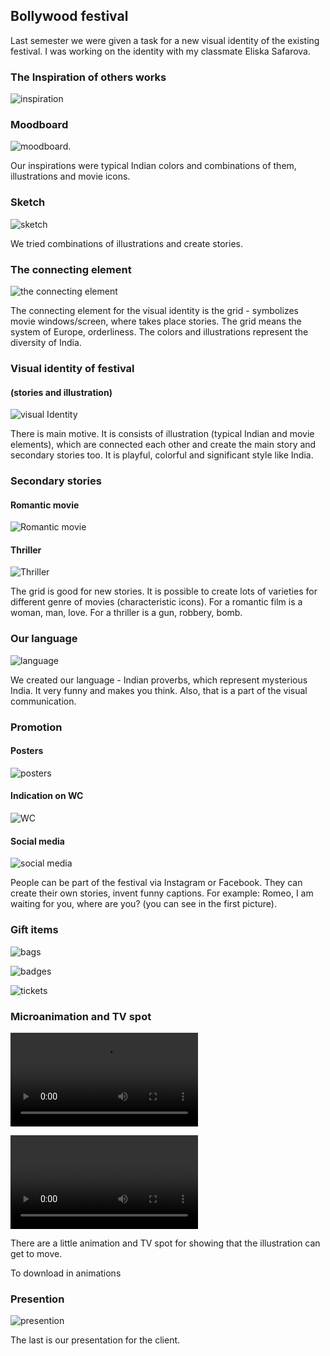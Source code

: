 
## Bollywood festival

Last semester we were given a task for a new visual identity of the existing festival.
I was working on the identity with my classmate Eliska Safarova.

### The Inspiration of others works
![inspiration](images/inspiration-festival-works.jpg)

### Moodboard

![moodboard.](images/inspiration-festival-colors.jpg)

Our inspirations were typical Indian colors and combinations of them, illustrations and movie icons.

### Sketch

![sketch](images/sketch-festival.jpg)

We tried combinations of illustrations and create stories.

### The connecting element

![the connecting element](images/element-festival.jpg)

The connecting element for the visual identity is the grid - symbolizes movie windows/screen, where takes place stories.
The grid means the system of Europe, orderliness. The colors and illustrations represent the diversity of India.

### Visual identity of festival  
#### (stories and illustration)

![visual Identity](images/stories-illustrations-festival.jpg)

There is main motive. It is consists of illustration (typical Indian and movie elements), which are connected each other and create the main story and secondary stories too. It is playful, colorful and significant style like India.

### Secondary stories
#### Romantic movie

![Romantic movie](images/romantic-movie-festival.jpg)

#### Thriller

![Thriller](images/thriller-festival.jpg)

The grid is good for new stories. It is possible to create lots of varieties for different genre of movies (characteristic icons). For a romantic film is a woman, man, love. For a thriller is a gun, robbery, bomb.

### Our language 

![language](images/language-festival.jpg)

We created our language - Indian proverbs, which represent mysterious India. It very funny and makes you think. Also, that is a part of the visual communication.

### Promotion

#### Posters

![posters](images/posters-festival.jpg)

#### Indication on WC

![WC](images/wc-festival.jpg)

#### Social media

![social media](images/social-media-festival.jpg)

People can be part of the festival via Instagram or Facebook. They can create their own stories, invent funny captions. 
For example: Romeo, I am waiting for you, where are you? (you can see in the first picture).

### Gift items

![bags](images/bag-festival.jpg)

![badges](images/badges-festival.jpg)

![tickets](images/tickets-festival.jpg)

### Microanimation and TV spot

![Microanimation](animations/microanimation.mp4)

![TV spot](animations/TV-spot.mp4)

There are a little animation and TV spot for showing that the illustration can get to move.

To download in animations

### Presention 

![presention](presentation.jpg)

The last is our presentation for the client.



